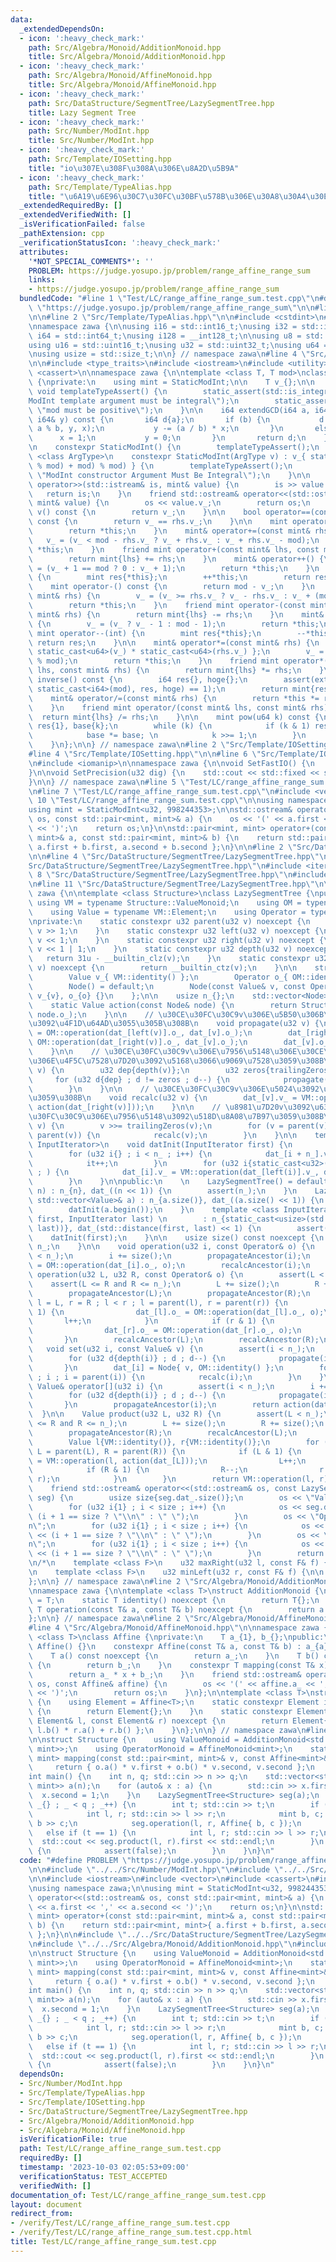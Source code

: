 ```yaml
---
data:
  _extendedDependsOn:
  - icon: ':heavy_check_mark:'
    path: Src/Algebra/Monoid/AdditionMonoid.hpp
    title: Src/Algebra/Monoid/AdditionMonoid.hpp
  - icon: ':heavy_check_mark:'
    path: Src/Algebra/Monoid/AffineMonoid.hpp
    title: Src/Algebra/Monoid/AffineMonoid.hpp
  - icon: ':heavy_check_mark:'
    path: Src/DataStructure/SegmentTree/LazySegmentTree.hpp
    title: Lazy Segment Tree
  - icon: ':heavy_check_mark:'
    path: Src/Number/ModInt.hpp
    title: Src/Number/ModInt.hpp
  - icon: ':heavy_check_mark:'
    path: Src/Template/IOSetting.hpp
    title: "io\u307E\u308F\u308A\u306E\u8A2D\u5B9A"
  - icon: ':heavy_check_mark:'
    path: Src/Template/TypeAlias.hpp
    title: "\u6A19\u6E96\u30C7\u30FC\u30BF\u578B\u306E\u30A8\u30A4\u30EA\u30A2\u30B9"
  _extendedRequiredBy: []
  _extendedVerifiedWith: []
  _isVerificationFailed: false
  _pathExtension: cpp
  _verificationStatusIcon: ':heavy_check_mark:'
  attributes:
    '*NOT_SPECIAL_COMMENTS*': ''
    PROBLEM: https://judge.yosupo.jp/problem/range_affine_range_sum
    links:
    - https://judge.yosupo.jp/problem/range_affine_range_sum
  bundledCode: "#line 1 \"Test/LC/range_affine_range_sum.test.cpp\"\n#define PROBLEM\
    \ \"https://judge.yosupo.jp/problem/range_affine_range_sum\"\n\n#line 2 \"Src/Number/ModInt.hpp\"\
    \n\n#line 2 \"Src/Template/TypeAlias.hpp\"\n\n#include <cstdint>\n#include <cstddef>\n\
    \nnamespace zawa {\n\nusing i16 = std::int16_t;\nusing i32 = std::int32_t;\nusing\
    \ i64 = std::int64_t;\nusing i128 = __int128_t;\n\nusing u8 = std::uint8_t;\n\
    using u16 = std::uint16_t;\nusing u32 = std::uint32_t;\nusing u64 = std::uint64_t;\n\
    \nusing usize = std::size_t;\n\n} // namespace zawa\n#line 4 \"Src/Number/ModInt.hpp\"\
    \n\n#include <type_traits>\n#include <iostream>\n#include <utility>\n#include\
    \ <cassert>\n\nnamespace zawa {\n\ntemplate <class T, T mod>\nclass StaticModInt\
    \ {\nprivate:\n    using mint = StaticModInt;\n\n    T v_{};\n\n    static constexpr\
    \ void templateTypeAssert() {\n        static_assert(std::is_integral_v<T>, \"\
    ModInt template argument must be integral\");\n        static_assert(mod > 0,\
    \ \"mod must be positive\");\n    }\n\n    i64 extendGCD(i64 a, i64 b, i64& x,\
    \ i64& y) const {\n       i64 d{a};\n       if (b) {\n           d = extendGCD(b,\
    \ a % b, y, x);\n           y -= (a / b) * x;\n       }\n       else {\n     \
    \      x = 1;\n           y = 0;\n       }\n       return d;\n    }\n\npublic:\n\
    \n    constexpr StaticModInt() {\n        templateTypeAssert();\n    }\n    template\
    \ <class ArgType>\n    constexpr StaticModInt(ArgType v) : v_{ static_cast<T>(((v\
    \ % mod) + mod) % mod) } {\n        templateTypeAssert();\n        static_assert(std::is_integral_v<ArgType>,\
    \ \"ModInt constructor Argument Must Be Integral\");\n    }\n\n    friend std::istream&\
    \ operator>>(std::istream& is, mint& value) {\n        is >> value.v_;\n     \
    \   return is;\n    }\n    friend std::ostream& operator<<(std::ostream& os, const\
    \ mint& value) {\n        os << value.v_;\n        return os;\n    }\n\n    T\
    \ v() const {\n        return v_;\n    }\n\n    bool operator==(const mint& rhs)\
    \ const {\n        return v_ == rhs.v_;\n    }\n\n    mint operator+() const {\n\
    \        return *this;\n    }\n    mint& operator+=(const mint& rhs) {\n     \
    \   v_ = (v_ < mod - rhs.v_ ? v_ + rhs.v_ : v_ + rhs.v_ - mod);\n        return\
    \ *this;\n    }\n    friend mint operator+(const mint& lhs, const mint& rhs) {\n\
    \        return mint{lhs} += rhs;\n    }\n    mint& operator++() {\n        v_\
    \ = (v_ + 1 == mod ? 0 : v_ + 1);\n        return *this;\n    }\n    mint operator++(int)\
    \ {\n        mint res{*this};\n        ++*this;\n        return res;\n    }\n\n\
    \    mint operator-() const {\n        return mod - v_;\n    }\n    mint& operator-=(const\
    \ mint& rhs) {\n        v_ = (v_ >= rhs.v_ ? v_ - rhs.v_ : v_ + (mod - rhs.v_));\n\
    \        return *this;\n    }\n    friend mint operator-(const mint& lhs, const\
    \ mint& rhs) {\n        return mint{lhs} -= rhs;\n    }\n    mint& operator--()\
    \ {\n        v_ = (v_ ? v_ - 1 : mod - 1);\n        return *this;\n    }\n   \
    \ mint operator--(int) {\n        mint res{*this};\n        --*this;\n       \
    \ return res;\n    }\n\n    mint& operator*=(const mint& rhs) {\n        u64 mult{\
    \ static_cast<u64>(v_) * static_cast<u64>(rhs.v_) };\n        v_ = static_cast<T>(mult\
    \ % mod);\n        return *this;\n    }\n    friend mint operator*(const mint&\
    \ lhs, const mint& rhs) {\n        return mint{lhs} *= rhs;\n    }\n\n    mint\
    \ inverse() const {\n        i64 res{}, hoge{};\n        assert(extendGCD(static_cast<i64>(v_),\
    \ static_cast<i64>(mod), res, hoge) == 1);\n        return mint{res};\n    }\n\
    \    mint& operator/=(const mint& rhs) {\n        return *this *= rhs.inverse();\n\
    \    }\n    friend mint operator/(const mint& lhs, const mint& rhs) {\n      \
    \  return mint{lhs} /= rhs;\n    }\n\n    mint pow(u64 k) const {\n        mint\
    \ res{1}, base{k};\n        while (k) {\n            if (k & 1) res *= base;\n\
    \            base *= base; \n            k >>= 1;\n        }\n        return res;\n\
    \    }\n};\n\n} // namespace zawa\n#line 2 \"Src/Template/IOSetting.hpp\"\n\n\
    #line 4 \"Src/Template/IOSetting.hpp\"\n\n#line 6 \"Src/Template/IOSetting.hpp\"\
    \n#include <iomanip>\n\nnamespace zawa {\n\nvoid SetFastIO() {\n    std::cin.tie(nullptr)->sync_with_stdio(false);\n\
    }\n\nvoid SetPrecision(u32 dig) {\n    std::cout << std::fixed << std::setprecision(dig);\n\
    }\n\n} // namespace zawa\n#line 5 \"Test/LC/range_affine_range_sum.test.cpp\"\n\
    \n#line 7 \"Test/LC/range_affine_range_sum.test.cpp\"\n#include <vector>\n#line\
    \ 10 \"Test/LC/range_affine_range_sum.test.cpp\"\n\nusing namespace zawa;\n\n\
    using mint = StaticModInt<u32, 998244353>;\n\nstd::ostream& operator<<(std::ostream&\
    \ os, const std::pair<mint, mint>& a) {\n    os << '(' << a.first << ',' << a.second\
    \ << ')';\n    return os;\n}\n\nstd::pair<mint, mint> operator+(const std::pair<mint,\
    \ mint>& a, const std::pair<mint, mint>& b) {\n    return std::pair<mint, mint>{\
    \ a.first + b.first, a.second + b.second };\n}\n\n#line 2 \"Src/DataStructure/SegmentTree/LazySegmentTree.hpp\"\
    \n\n#line 4 \"Src/DataStructure/SegmentTree/LazySegmentTree.hpp\"\n\n#line 6 \"\
    Src/DataStructure/SegmentTree/LazySegmentTree.hpp\"\n#include <iterator>\n#line\
    \ 8 \"Src/DataStructure/SegmentTree/LazySegmentTree.hpp\"\n#include <ostream>\n\
    \n#line 11 \"Src/DataStructure/SegmentTree/LazySegmentTree.hpp\"\n\nnamespace\
    \ zawa {\n\ntemplate <class Structure>\nclass LazySegmentTree {\npublic:\n   \
    \ using VM = typename Structure::ValueMonoid;\n    using OM = typename Structure::OperatorMonoid;\n\
    \    using Value = typename VM::Element;\n    using Operator = typename OM::Element;\n\
    \nprivate:\n    static constexpr u32 parent(u32 v) noexcept {\n        return\
    \ v >> 1;\n    }\n    static constexpr u32 left(u32 v) noexcept {\n        return\
    \ v << 1;\n    }\n    static constexpr u32 right(u32 v) noexcept {\n        return\
    \ v << 1 | 1;\n    }\n    static constexpr u32 depth(u32 v) noexcept {\n     \
    \   return 31u - __builtin_clz(v);\n    }\n    static constexpr u32 trailingZeros(u32\
    \ v) noexcept {\n        return __builtin_ctz(v);\n    }\n\n    struct Node {\n\
    \        Value v_{ VM::identity() };\n        Operator o_{ OM::identity() };\n\
    \        Node() = default;\n        Node(const Value& v, const Operator& o) :\
    \ v_{v}, o_{o} {}\n    };\n\n    usize n_{};\n    std::vector<Node> dat_;\n\n\
    \    static Value action(const Node& node) {\n        return Structure::mapping(node.v_,\
    \ node.o_);\n    }\n\n    // \u30CE\u30FC\u30C9v\u306E\u5B50\u306B\u4F5C\u7528\
    \u3092\u4F1D\u64AD\u3055\u305B\u308B\n    void propagate(u32 v) {\n        dat_[left(v)].o_\
    \ = OM::operation(dat_[left(v)].o_, dat_[v].o_);\n        dat_[right(v)].o_ =\
    \ OM::operation(dat_[right(v)].o_, dat_[v].o_);\n        dat_[v].o_ = OM::identity();\n\
    \    }\n\n    // \u30CE\u30FC\u30C9v\u306E\u7956\u5148\u306E\u30CE\u30FC\u30C9\
    \u306E\u4F5C\u7528\u7D20\u3092\u5168\u3066\u9069\u7528\u3059\u308B\n    void propagateAncestor(u32\
    \ v) {\n        u32 dep{depth(v)};\n        u32 zeros{trailingZeros(v)};\n   \
    \     for (u32 d{dep} ; d != zeros ; d--) {\n            propagate(v >> d);\n\
    \        }\n    }\n\n    // \u30CE\u30FC\u30C9v\u306E\u5024\u3092\u518D\u8A08\u7B97\
    \u3059\u308B\n    void recalc(u32 v) {\n        dat_[v].v_ = VM::operation(action(dat_[left(v)]),\
    \ action(dat_[right(v)]));\n    }\n\n    // \u8981\u7D20v\u3092\u6301\u3064\u30CE\
    \u30FC\u30C9\u306E\u7956\u5148\u3092\u518D\u8A08\u7B97\u3059\u308B\n    void recalcAncestor(u32\
    \ v) {\n        v >>= trailingZeros(v);\n        for (v = parent(v) ; v ; v =\
    \ parent(v)) {\n            recalc(v);\n        }\n    }\n\n    template <class\
    \ InputIterator>\n    void datInit(InputIterator first) {\n        auto it{first};\n\
    \        for (u32 i{} ; i < n_ ; i++) {\n            dat_[i + n_].v_ = *it;\n\
    \            it++;\n        }\n        for (u32 i{static_cast<u32>(n_)} ; --i\
    \ ; ) {\n            dat_[i].v_ = VM::operation(dat_[left(i)].v_, dat_[right(i)].v_);\n\
    \        }\n    }\n\npublic:\n    \n    LazySegmentTree() = default;\n    LazySegmentTree(usize\
    \ n) : n_{n}, dat_((n << 1)) {\n        assert(n_);\n    }\n    LazySegmentTree(const\
    \ std::vector<Value>& a) : n_{a.size()}, dat_((a.size() << 1)) {\n        assert(!a.empty());\n\
    \        datInit(a.begin());\n    }\n    template <class InputIterator>\n    LazySegmentTree(InputIterator\
    \ first, InputIterator last) \n        : n_{static_cast<usize>(std::distance(first,\
    \ last))}, dat_(std::distance(first, last) << 1) {\n        assert(n_);\n    \
    \    datInit(first);\n    }\n\n    usize size() const noexcept {\n        return\
    \ n_;\n    }\n\n    void operation(u32 i, const Operator& o) {\n        assert(i\
    \ < n_);\n        i += size();\n        propagateAncestor(i);\n        dat_[i].o_\
    \ = OM::operation(dat_[i].o_, o);\n        recalcAncestor(i);\n    }\n\n    void\
    \ operation(u32 L, u32 R, const Operator& o) {\n        assert(L < n_);\n    \
    \    assert(L <= R and R <= n_);\n        L += size();\n        R += size();\n\
    \        propagateAncestor(L);\n        propagateAncestor(R);\n        for (u32\
    \ l = L, r = R ; l < r ; l = parent(l), r = parent(r)) {\n            if (l &\
    \ 1) {\n                dat_[l].o_ = OM::operation(dat_[l].o_, o);\n         \
    \       l++;\n            }\n            if (r & 1) {\n                r--;\n\
    \                dat_[r].o_ = OM::operation(dat_[r].o_, o);\n            }\n \
    \       }\n        recalcAncestor(L);\n        recalcAncestor(R);\n    }\n\n \
    \   void set(u32 i, const Value& v) {\n        assert(i < n_);\n        i += size();\n\
    \        for (u32 d{depth(i)} ; d ; d--) {\n            propagate(i >> d);\n \
    \       }\n        dat_[i] = Node{ v, OM::identity() };\n        for (i = parent(i)\
    \ ; i ; i = parent(i)) {\n            recalc(i);\n        }\n    }\n\n    const\
    \ Value& operator[](u32 i) {\n        assert(i < n_);\n        i += size();\n\
    \        for (u32 d{depth(i)} ; d ; d--) {\n            propagate(i >> d);\n \
    \       }\n        propagateAncestor(i);\n        return action(dat_[i]);\n  \
    \  }\n\n    Value product(u32 L, u32 R) {\n        assert(L < n_);\n        assert(L\
    \ <= R and R <= n_);\n        L += size();\n        R += size();\n        propagateAncestor(L);\n\
    \        propagateAncestor(R);\n        recalcAncestor(L);\n        recalcAncestor(R);\n\
    \        Value l{VM::identity()}, r{VM::identity()};\n        for ( ; L < R ;\
    \ L = parent(L), R = parent(R)) {\n            if (L & 1) {\n                l\
    \ = VM::operation(l, action(dat_[L]));\n                L++;\n            }\n\
    \            if (R & 1) {\n                R--;\n                r = VM::operation(action(dat_[R]),\
    \ r);\n            }\n        }\n        return VM::operation(l, r);\n    }\n\n\
    \    friend std::ostream& operator<<(std::ostream& os, const LazySegmentTree&\
    \ seg) {\n        usize size{seg.dat_.size()};\n        os << \"Value :\\n\";\n\
    \        for (u32 i{1} ; i < size ; i++) {\n            os << seg.dat_[i].v_ <<\
    \ (i + 1 == size ? \"\\n\" : \" \");\n        }\n        os << \"Operator :\\\
    n\";\n        for (u32 i{1} ; i < size ; i++) {\n            os << seg.dat_[i].o_\
    \ << (i + 1 == size ? \"\\n\" : \" \");\n        }\n        os << \"Action :\\\
    n\";\n        for (u32 i{1} ; i < size ; i++) {\n            os << action(seg.dat_[i])\
    \ << (i + 1 == size ? \"\\n\" : \" \");\n        }\n        return os;\n    }\n\
    \n/*\n    template <class F>\n    u32 maxRight(u32 l, const F& f) {\n\n    }\n\
    \n    template <class F>\n    u32 minLeft(u32 r, const F& f) {\n\n    }\n*/\n\
    };\n\n} // namespace zawa\n#line 2 \"Src/Algebra/Monoid/AdditionMonoid.hpp\"\n\
    \nnamespace zawa {\n\ntemplate <class T>\nstruct AdditionMonoid {\n    using Element\
    \ = T;\n    static T identity() noexcept {\n        return T{};\n    }\n    static\
    \ T operation(const T& a, const T& b) noexcept {\n        return a + b;\n    }\n\
    };\n\n} // namespace zawa\n#line 2 \"Src/Algebra/Monoid/AffineMonoid.hpp\"\n\n\
    #line 4 \"Src/Algebra/Monoid/AffineMonoid.hpp\"\n\nnamespace zawa {\n\ntemplate\
    \ <class T>\nclass Affine {\nprivate:\n    T a_{1}, b_{};\npublic:\n    constexpr\
    \ Affine() {}\n    constexpr Affine(const T& a, const T& b) : a_{a}, b_{b} {}\n\
    \    T a() const noexcept {\n        return a_;\n    }\n    T b() const noexcept\
    \ {\n        return b_;\n    }\n    constexpr T mapping(const T& x) const {\n\
    \        return a_ * x + b_;\n    }\n    friend std::ostream& operator<<(std::ostream&\
    \ os, const Affine& affine) {\n        os << '(' << affine.a_ << ',' << affine.b_\
    \ << ')';\n        return os;\n    }\n};\n\ntemplate <class T>\nstruct AffineMonoid\
    \ {\n    using Element = Affine<T>;\n    static constexpr Element identity() noexcept\
    \ {\n        return Element{};\n    }\n    static constexpr Element operation(const\
    \ Element& l, const Element& r) noexcept {\n        return Element{ l.a() * r.a(),\
    \ l.b() * r.a() + r.b() };\n    }\n};\n\n} // namespace zawa\n#line 27 \"Test/LC/range_affine_range_sum.test.cpp\"\
    \n\nstruct Structure {\n    using ValueMonoid = AdditionMonoid<std::pair<mint,\
    \ mint>>;\n    using OperatorMonoid = AffineMonoid<mint>;\n    static std::pair<mint,\
    \ mint> mapping(const std::pair<mint, mint>& v, const Affine<mint>& o) {\n   \
    \     return { o.a() * v.first + o.b() * v.second, v.second };\n    }\n};\n\n\
    int main() {\n    int n, q; std::cin >> n >> q;\n    std::vector<std::pair<mint,\
    \ mint>> a(n);\n    for (auto& x : a) {\n        std::cin >> x.first;\n      \
    \  x.second = 1;\n    }\n    LazySegmentTree<Structure> seg(a);\n    for (int\
    \ _{} ; _ < q ; _++) {\n        int t; std::cin >> t;\n        if (t == 0) {\n\
    \            int l, r; std::cin >> l >> r;\n            mint b, c; std::cin >>\
    \ b >> c;\n            seg.operation(l, r, Affine{ b, c });\n        }\n     \
    \   else if (t == 1) {\n            int l, r; std::cin >> l >> r;\n          \
    \  std::cout << seg.product(l, r).first << std::endl;\n        }\n        else\
    \ {\n            assert(false);\n        }\n    }\n}\n"
  code: "#define PROBLEM \"https://judge.yosupo.jp/problem/range_affine_range_sum\"\
    \n\n#include \"../../Src/Number/ModInt.hpp\"\n#include \"../../Src/Template/IOSetting.hpp\"\
    \n\n#include <iostream>\n#include <vector>\n#include <cassert>\n#include <utility>\n\
    \nusing namespace zawa;\n\nusing mint = StaticModInt<u32, 998244353>;\n\nstd::ostream&\
    \ operator<<(std::ostream& os, const std::pair<mint, mint>& a) {\n    os << '('\
    \ << a.first << ',' << a.second << ')';\n    return os;\n}\n\nstd::pair<mint,\
    \ mint> operator+(const std::pair<mint, mint>& a, const std::pair<mint, mint>&\
    \ b) {\n    return std::pair<mint, mint>{ a.first + b.first, a.second + b.second\
    \ };\n}\n\n#include \"../../Src/DataStructure/SegmentTree/LazySegmentTree.hpp\"\
    \n#include \"../../Src/Algebra/Monoid/AdditionMonoid.hpp\"\n#include \"../../Src/Algebra/Monoid/AffineMonoid.hpp\"\
    \n\nstruct Structure {\n    using ValueMonoid = AdditionMonoid<std::pair<mint,\
    \ mint>>;\n    using OperatorMonoid = AffineMonoid<mint>;\n    static std::pair<mint,\
    \ mint> mapping(const std::pair<mint, mint>& v, const Affine<mint>& o) {\n   \
    \     return { o.a() * v.first + o.b() * v.second, v.second };\n    }\n};\n\n\
    int main() {\n    int n, q; std::cin >> n >> q;\n    std::vector<std::pair<mint,\
    \ mint>> a(n);\n    for (auto& x : a) {\n        std::cin >> x.first;\n      \
    \  x.second = 1;\n    }\n    LazySegmentTree<Structure> seg(a);\n    for (int\
    \ _{} ; _ < q ; _++) {\n        int t; std::cin >> t;\n        if (t == 0) {\n\
    \            int l, r; std::cin >> l >> r;\n            mint b, c; std::cin >>\
    \ b >> c;\n            seg.operation(l, r, Affine{ b, c });\n        }\n     \
    \   else if (t == 1) {\n            int l, r; std::cin >> l >> r;\n          \
    \  std::cout << seg.product(l, r).first << std::endl;\n        }\n        else\
    \ {\n            assert(false);\n        }\n    }\n}\n"
  dependsOn:
  - Src/Number/ModInt.hpp
  - Src/Template/TypeAlias.hpp
  - Src/Template/IOSetting.hpp
  - Src/DataStructure/SegmentTree/LazySegmentTree.hpp
  - Src/Algebra/Monoid/AdditionMonoid.hpp
  - Src/Algebra/Monoid/AffineMonoid.hpp
  isVerificationFile: true
  path: Test/LC/range_affine_range_sum.test.cpp
  requiredBy: []
  timestamp: '2023-10-03 02:05:53+09:00'
  verificationStatus: TEST_ACCEPTED
  verifiedWith: []
documentation_of: Test/LC/range_affine_range_sum.test.cpp
layout: document
redirect_from:
- /verify/Test/LC/range_affine_range_sum.test.cpp
- /verify/Test/LC/range_affine_range_sum.test.cpp.html
title: Test/LC/range_affine_range_sum.test.cpp
---
```

